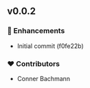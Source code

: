 
## v0.0.2


### 🚀 Enhancements

  - Initial commit (f0fe22b)

### ❤️  Contributors

- Conner Bachmann

